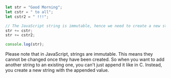 ```javascript
let str = "Good Morning";
let cstr = " to all";
let cstr2 = " !!!";

// The JavaScript string is immutable, hence we need to create a new string with the appended value.
str += cstr;
str += cstr2;

console.log(str);
```
Please note that in JavaScript, strings are immutable. This means they cannot be changed once they have been created. So when you want to add another string to an existing one, you can't just append it like in C. Instead, you create a new string with the appended value.
